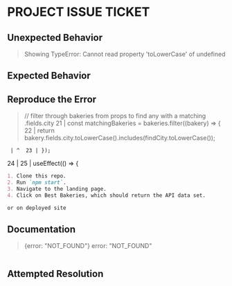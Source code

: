 # PROJECT ISSUE TICKET

## Unexpected Behavior

> Showing TypeError: Cannot read property 'toLowerCase' of undefined

## Expected Behavior

>

## Reproduce the Error

> // filter through bakeries from props to find any with a matching .fields.city
> 21 | const matchingBakeries = bakeries.filter((bakery) => {
> 22 | return bakery.fields.city.toLowerCase().includes(findCity.toLowerCase());

     | ^  23 | });

24 |
25 | useEffect(() => {

```md
1. Clone this repo.
2. Run `npm start`.
3. Navigate to the landing page.
4. Click on Best Bakeries, which should return the API data set.

or on deployed site
```

## Documentation

> {error: "NOT_FOUND"}
> error: "NOT_FOUND"

```md

```

## Attempted Resolution

>

```md

```
